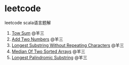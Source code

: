 # leetcode
leetcode scala语言题解

1. [Tow Sum](./src/main/scala/problem_001/TwoSum.scala) @羊三
2. [Add Two Numbers](./src/main/scala/problem_002/AddTwoNumbers.scala) @羊三
3. [Longest Substring Without Repeating Characters](./src/main/scala/problem_003/LongestSubstringWithoutRepeatingCharacters.scala) @羊三
4. [Median Of Two Sorted Arrays](./src/main/scala/problem_004/MedianOfTwoSortedArrays.scala) @羊三
5. [Longest Palindromic Substring](./src/main/scala/problem_005/LongestPalindromicSubstring.scala) @羊三